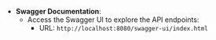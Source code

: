 - **Swagger Documentation**:
    - Access the Swagger UI to explore the API endpoints:
        - URL: `http://localhost:8080/swagger-ui/index.html`